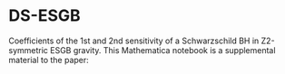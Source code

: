 # DS-ESGB
Coefficients of the 1st and 2nd sensitivity of a Schwarzschild BH in Z2-symmetric ESGB gravity. This Mathematica notebook is a supplemental material to the paper:
